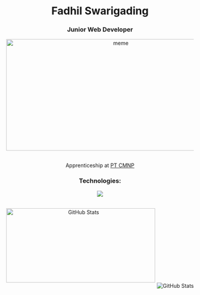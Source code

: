  <h1 align="center">Fadhil Swarigading</h1>
  <h3 align="center">Junior Web Developer</h3>

  <div align="center">
    <img alt="meme" width="600" height="300" src="https://media.tenor.com/Azkco9iXdL0AAAAM/fight-club.gif">
  </div>

  <br>

  <div align="center">
    <p>Apprenticeship at <a href="https://id.citramarga.com//" target="_blank" rel="noreferrer">PT CMNP</a></p>
  </div>

  <h3 align="center">Technologies:</h3>
    <p align="center">
  <a href="https://skillicons.dev">
    <img src="https://skillicons.dev/icons?i=html,css,bootstrap,js,figma,php,mysql" />
  </a>
</p>
    
  </div>

  <br>

  <div align="center">
    <img align="left" height="200" width="400" src="https://github-readme-stats.vercel.app/api/top-langs/?username=padhlsg&layout=compact" alt="GitHub Stats">     <img align="right" src="https://github-readme-stats.vercel.app/api?username=padhlsg&show_icons=true&theme=radical" alt="GitHub Stats">


  </div>
